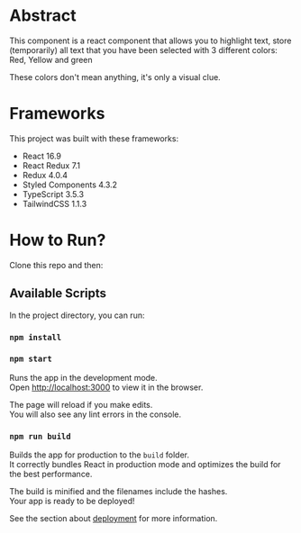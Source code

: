 # Abstract
This component is a react component that allows you to highlight text, store (temporarily) all text that you have been selected with 3 different colors: Red, Yellow and green 

These colors don't mean anything, it's only a visual clue. 

# Frameworks
This project was built with these frameworks: 

* React 16.9
* React Redux 7.1
* Redux 4.0.4
* Styled Components 4.3.2 
* TypeScript 3.5.3
* TailwindCSS 1.1.3 

# How to Run? 
Clone this repo  and then:

## Available Scripts

In the project directory, you can run:
 
### `npm install`

### `npm start`

Runs the app in the development mode.<br>
Open [http://localhost:3000](http://localhost:3000) to view it in the browser.

The page will reload if you make edits.<br>
You will also see any lint errors in the console.

### `npm run build`

Builds the app for production to the `build` folder.<br>
It correctly bundles React in production mode and optimizes the build for the best performance.

The build is minified and the filenames include the hashes.<br>
Your app is ready to be deployed!

See the section about [deployment](https://facebook.github.io/create-react-app/docs/deployment) for more information.
